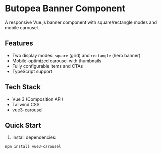 # Butopea Banner Component

A responsive Vue.js banner component with square/rectangle modes and mobile carousel.

## Features
- Two display modes: `square` (grid) and `rectangle` (hero banner)
- Mobile-optimized carousel with thumbnails
- Fully configurable items and CTAs
- TypeScript support

## Tech Stack
- Vue 3 (Composition API)
- Tailwind CSS
- vue3-carousel

## Quick Start

1. Install dependencies:
```bash
npm install vue3-carousel

